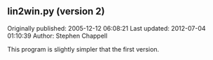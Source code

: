 ## lin2win.py (version 2) 
Originally published: 2005-12-12 06:08:21 
Last updated: 2012-07-04 01:10:39 
Author: Stephen Chappell 
 
This program is slightly simpler that the first version.